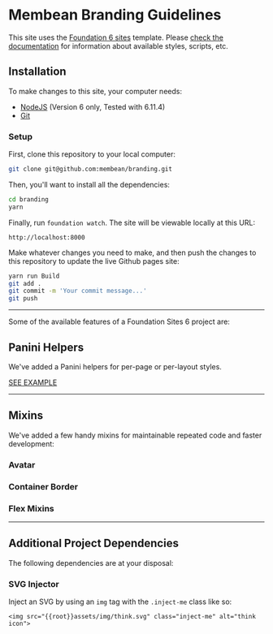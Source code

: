 # Membean Branding Guidelines

This site uses the [Foundation 6 sites](https://foundation.zurb.com/sites.html) template. Please [check the documentation](https://foundation.zurb.com/sites/docs/) for information about available styles, scripts, etc.

## Installation

To make changes to this site, your computer needs:

- [NodeJS](https://nodejs.org/en/) (Version 6 only, Tested with 6.11.4)
- [Git](https://git-scm.com/)

### Setup

First, clone this repository to your local computer:

```bash
git clone git@github.com:membean/branding.git
```

Then, you'll want to install all the dependencies:

```bash
cd branding
yarn
```

Finally, run `foundation watch`. The site will be viewable locally at this URL:

```
http://localhost:8000
```

Make whatever changes you need to make, and then push the changes to this repository to update the live Github pages site:

```bash
yarn run Build
git add .
git commit -m 'Your commit message...'
git push
```

---

Some of the available features of a Foundation Sites 6 project are:

## Panini Helpers

We've added a Panini helpers for per-page or per-layout styles.

[SEE EXAMPLE](http://notebooks.zurb.com/posts/10139362?t=f9b74287fe3ac074)

---

## Mixins

We've added a few handy mixins for maintainable repeated code and faster development:

### Avatar

### Container Border

### Flex Mixins

---

## Additional Project Dependencies

The following dependencies are at your disposal:

### SVG Injector

Inject an SVG by using an `img` tag with the `.inject-me` class like so:

`<img src="{{root}}assets/img/think.svg" class="inject-me" alt="think icon">`
